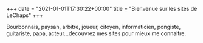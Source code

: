+++
date = "2021-01-01T17:30:22+00:00"
title = "Bienvenue sur les sites de LeChaps"
+++

Bourbonnais, paysan, arbitre, joueur, citoyen, informaticien, pongiste, guitariste, papa, acteur...decouvrez mes sites pour mieux me connaitre.
